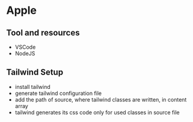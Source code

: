 # Apple

## Tool and resources

- VSCode
- NodeJS

## Tailwind Setup

- install tailwind
- generate tailwind configuration file
- add the path of source, where tailwind classes are written, in content array
- tailwind generates its css code only for used classes in source file

